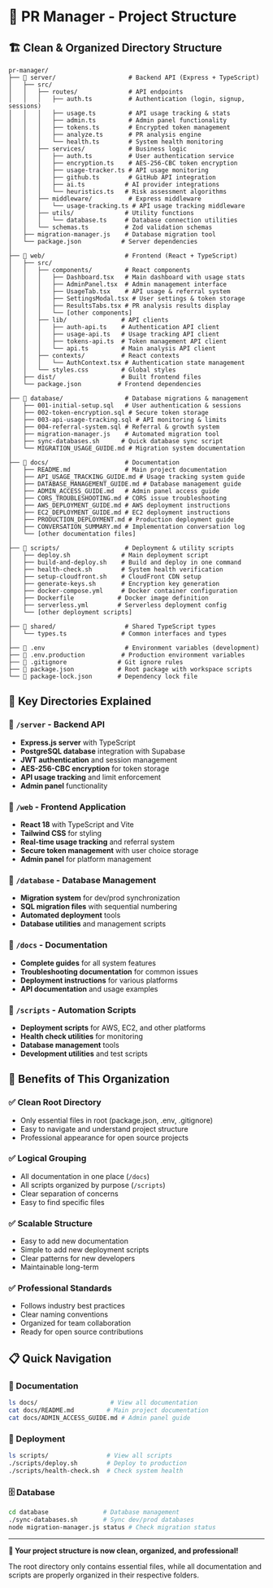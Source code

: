 # 📁 PR Manager - Project Structure

## 🏗️ Clean & Organized Directory Structure

```
pr-manager/
├── 📁 server/                    # Backend API (Express + TypeScript)
│   ├── src/
│   │   ├── routes/              # API endpoints
│   │   │   ├── auth.ts          # Authentication (login, signup, sessions)
│   │   │   ├── usage.ts         # API usage tracking & stats
│   │   │   ├── admin.ts         # Admin panel functionality
│   │   │   ├── tokens.ts        # Encrypted token management
│   │   │   ├── analyze.ts       # PR analysis engine
│   │   │   └── health.ts        # System health monitoring
│   │   ├── services/            # Business logic
│   │   │   ├── auth.ts          # User authentication service
│   │   │   ├── encryption.ts    # AES-256-CBC token encryption
│   │   │   ├── usage-tracker.ts # API usage monitoring
│   │   │   ├── github.ts        # GitHub API integration
│   │   │   ├── ai.ts           # AI provider integrations
│   │   │   └── heuristics.ts   # Risk assessment algorithms
│   │   ├── middleware/          # Express middleware
│   │   │   └── usage-tracking.ts # API usage tracking middleware
│   │   ├── utils/              # Utility functions
│   │   │   └── database.ts     # Database connection utilities
│   │   └── schemas.ts          # Zod validation schemas
│   ├── migration-manager.js    # Database migration tool
│   └── package.json           # Server dependencies
│
├── 📁 web/                      # Frontend (React + TypeScript)
│   ├── src/
│   │   ├── components/         # React components
│   │   │   ├── Dashboard.tsx   # Main dashboard with usage stats
│   │   │   ├── AdminPanel.tsx  # Admin management interface
│   │   │   ├── UsageTab.tsx    # API usage & referral system
│   │   │   ├── SettingsModal.tsx # User settings & token storage
│   │   │   ├── ResultsTabs.tsx # PR analysis results display
│   │   │   └── [other components]
│   │   ├── lib/               # API clients
│   │   │   ├── auth-api.ts    # Authentication API client
│   │   │   ├── usage-api.ts   # Usage tracking API client
│   │   │   ├── tokens-api.ts  # Token management API client
│   │   │   └── api.ts         # Main analysis API client
│   │   ├── contexts/          # React contexts
│   │   │   └── AuthContext.tsx # Authentication state management
│   │   └── styles.css         # Global styles
│   ├── dist/                  # Built frontend files
│   └── package.json          # Frontend dependencies
│
├── 📁 database/                 # Database migrations & management
│   ├── 001-initial-setup.sql   # User authentication & sessions
│   ├── 002-token-encryption.sql # Secure token storage
│   ├── 003-api-usage-tracking.sql # API monitoring & limits
│   ├── 004-referral-system.sql # Referral & growth system
│   ├── migration-manager.js    # Automated migration tool
│   ├── sync-databases.sh      # Quick database sync script
│   └── MIGRATION_USAGE_GUIDE.md # Migration system documentation
│
├── 📁 docs/                     # Documentation
│   ├── README.md               # Main project documentation
│   ├── API_USAGE_TRACKING_GUIDE.md # Usage tracking system guide
│   ├── DATABASE_MANAGEMENT_GUIDE.md # Database management guide
│   ├── ADMIN_ACCESS_GUIDE.md   # Admin panel access guide
│   ├── CORS_TROUBLESHOOTING.md # CORS issue troubleshooting
│   ├── AWS_DEPLOYMENT_GUIDE.md # AWS deployment instructions
│   ├── EC2_DEPLOYMENT_GUIDE.md # EC2 deployment instructions
│   ├── PRODUCTION_DEPLOYMENT.md # Production deployment guide
│   ├── CONVERSATION_SUMMARY.md # Implementation conversation log
│   └── [other documentation files]
│
├── 📁 scripts/                  # Deployment & utility scripts
│   ├── deploy.sh              # Main deployment script
│   ├── build-and-deploy.sh    # Build and deploy in one command
│   ├── health-check.sh        # System health verification
│   ├── setup-cloudfront.sh    # CloudFront CDN setup
│   ├── generate-keys.sh       # Encryption key generation
│   ├── docker-compose.yml     # Docker container configuration
│   ├── Dockerfile            # Docker image definition
│   ├── serverless.yml        # Serverless deployment config
│   └── [other deployment scripts]
│
├── 📁 shared/                   # Shared TypeScript types
│   └── types.ts               # Common interfaces and types
│
├── 📄 .env                      # Environment variables (development)
├── 📄 .env.production          # Production environment variables
├── 📄 .gitignore              # Git ignore rules
├── 📄 package.json            # Root package with workspace scripts
└── 📄 package-lock.json       # Dependency lock file
```

## 🎯 **Key Directories Explained**

### **📁 `/server` - Backend API**

- **Express.js server** with TypeScript
- **PostgreSQL database** integration with Supabase
- **JWT authentication** and session management
- **AES-256-CBC encryption** for token storage
- **API usage tracking** and limit enforcement
- **Admin panel** functionality

### **📁 `/web` - Frontend Application**

- **React 18** with TypeScript and Vite
- **Tailwind CSS** for styling
- **Real-time usage tracking** and referral system
- **Secure token management** with user choice storage
- **Admin panel** for platform management

### **📁 `/database` - Database Management**

- **Migration system** for dev/prod synchronization
- **SQL migration files** with sequential numbering
- **Automated deployment** tools
- **Database utilities** and management scripts

### **📁 `/docs` - Documentation**

- **Complete guides** for all system features
- **Troubleshooting documentation** for common issues
- **Deployment instructions** for various platforms
- **API documentation** and usage examples

### **📁 `/scripts` - Automation Scripts**

- **Deployment scripts** for AWS, EC2, and other platforms
- **Health check utilities** for monitoring
- **Database management** tools
- **Development utilities** and test scripts

## 🚀 **Benefits of This Organization**

### **✅ Clean Root Directory**

- Only essential files in root (package.json, .env, .gitignore)
- Easy to navigate and understand project structure
- Professional appearance for open source projects

### **✅ Logical Grouping**

- All documentation in one place (`/docs`)
- All scripts organized by purpose (`/scripts`)
- Clear separation of concerns
- Easy to find specific files

### **✅ Scalable Structure**

- Easy to add new documentation
- Simple to add new deployment scripts
- Clear patterns for new developers
- Maintainable long-term

### **✅ Professional Standards**

- Follows industry best practices
- Clear naming conventions
- Organized for team collaboration
- Ready for open source contributions

## 📋 **Quick Navigation**

### **📖 Documentation**

```bash
ls docs/                    # View all documentation
cat docs/README.md         # Main project documentation
cat docs/ADMIN_ACCESS_GUIDE.md # Admin panel guide
```

### **🚀 Deployment**

```bash
ls scripts/                # View all scripts
./scripts/deploy.sh        # Deploy to production
./scripts/health-check.sh  # Check system health
```

### **🗄️ Database**

```bash
cd database               # Database management
./sync-databases.sh       # Sync dev/prod databases
node migration-manager.js status # Check migration status
```

---

**🎉 Your project structure is now clean, organized, and professional!**

The root directory only contains essential files, while all documentation and scripts are properly organized in their respective folders.

